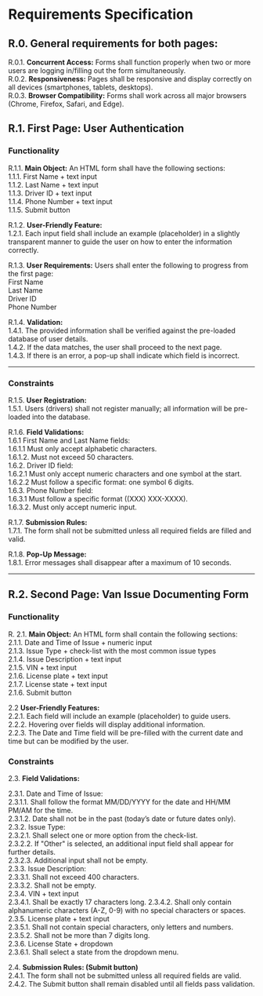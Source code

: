 # Requirements Specification

## R.0.   General requirements for both pages:   
R.0.1. **Concurrent Access:**  Forms shall function properly when two or more users are logging in/filling out the form simultaneously.  
R.0.2. **Responsiveness:** Pages shall be responsive and display correctly on all devices (smartphones, tablets, desktops).  
R.0.3. **Browser Compatibility:**  Forms shall work across all major browsers (Chrome, Firefox, Safari, and Edge).  

## R.1. First Page: User Authentication  

### Functionality
R.1.1. **Main Object:** An HTML form shall have the following sections:  
        1.1.1. First Name + text input   
        1.1.2. Last Name   + text input  
        1.1.3. Driver ID + text input  
        1.1.4. Phone Number + text input  
        1.1.5. Submit button  

R.1.2. **User-Friendly Feature:**  
    1.2.1. Each input field shall include an example (placeholder) in a slightly transparent manner to guide the user on how to enter the information correctly.  

R.1.3. **User Requirements:**  Users shall enter the following to progress from the first page:   
      First Name    
      Last Name  
      Driver ID  
      Phone Number  

R.1.4. **Validation:**     
   1.4.1. The provided information shall be verified against the pre-loaded database of user details.  
   1.4.2. If the data matches, the user shall proceed to the next page.  
   1.4.3. If there is an error, a pop-up shall indicate which field is incorrect.  


---


### Constraints

R.1.5. **User Registration:**    
    1.5.1. Users (drivers) shall not register manually; all information will be pre-loaded into the database.  

R.1.6. **Field Validations:**  
      1.6.1 First Name and Last Name fields:   
      1.6.1.1 Must only accept alphabetic characters.  
      1.6.1.2. Must not exceed 50 characters.  
      1.6.2. Driver ID field:        
      1.6.2.1 Must only accept numeric characters and one symbol at the start.  
      1.6.2.2 Must follow a specific format: one symbol 6 digits.  
      1.6.3. Phone Number field:       
      1.6.3.1 Must follow a specific format ((XXX) XXX-XXXX).  
      1.6.3.2. Must only accept numeric input.  

R.1.7. **Submission Rules:**  
    1.7.1. The form shall not be submitted unless all required fields are filled and valid.  

R.1.8. **Pop-Up Message:**  
    1.8.1. Error messages shall disappear after a maximum of 10 seconds.  

---

## R.2. Second Page: Van Issue Documenting Form

### Functionality

R. 2.1. **Main Object:** An HTML form shall contain the following sections:  
      2.1.1. Date and Time of Issue + numeric input  
      2.1.3. Issue Type + check-list with the most common issue types  
      2.1.4. Issue Description + text input  
      2.1.5. VIN + text input  
      2.1.6. License plate + text input  
      2.1.7. License state + text input  
      2.1.6. Submit button  

2.2 **User-Friendly Features:**  
   2.2.1. Each field will include an example (placeholder) to guide users.  
   2.2.2. Hovering over fields will display additional information.  
   2.2.3. The Date and Time field will be pre-filled with the current date and time but can be modified by the user.  

### Constraints

2.3. **Field Validations:**  

2.3.1. Date and Time of Issue:  
      2.3.1.1. Shall follow the format MM/DD/YYYY for the date and HH/MM PM/AM for the time.  
      2.3.1.2. Date shall not be in the past (today’s date or future dates only).       
2.3.2. Issue Type:  
     2.3.2.1. Shall select one or more option from the check-list.  
     2.3.2.2. If "Other" is selected, an additional input field shall appear for further details.  
     2.3.2.3. Additional input shall not be empty.  
2.3.3. Issue Description:  
     2.3.3.1. Shall not exceed 400 characters.  
     2.3.3.2. Shall not be empty.  
2.3.4. VIN + text input  
     2.3.4.1. Shall be exactly 17 characters long. 
     2.3.4.2. Shall only contain alphanumeric characters (A-Z, 0-9) with no special characters or spaces.  
2.3.5. License plate + text input  
     2.3.5.1. Shall not contain special characters, only letters and numbers.  
     2.3.5.2. Shall not be more than 7 digits long.  
2.3.6. License State + dropdown  
     2.3.6.1. Shall select a state from the dropdown menu.  
     
2.4. **Submission Rules: (Submit button)**  
   2.4.1. The form shall not be submitted unless all required fields are valid.  
   2.4.2. The Submit button shall remain disabled until all fields pass validation. 
